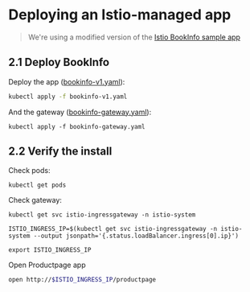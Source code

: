 # Deploying an Istio-managed app

> We're using a modified version of the [Istio BookInfo sample app](https://github.com/istio/istio/tree/master/samples/bookinfo)

## 2.1 Deploy BookInfo

Deploy the app ([bookinfo-v1.yaml](./bookinfo-v1.yaml)):

```sh
kubectl apply -f bookinfo-v1.yaml
```

And the gateway ([bookinfo-gateway.yaml](./bookinfo-gateway.yaml)):

```
kubectl apply -f bookinfo-gateway.yaml
```

## 2.2 Verify the install

Check pods:

```
kubectl get pods
```

Check gateway:

```
kubectl get svc istio-ingressgateway -n istio-system

ISTIO_INGRESS_IP=$(kubectl get svc istio-ingressgateway -n istio-system --output jsonpath='{.status.loadBalancer.ingress[0].ip}')

export ISTIO_INGRESS_IP
```

Open Productpage app
```sh
open http://$ISTIO_INGRESS_IP/productpage
```

